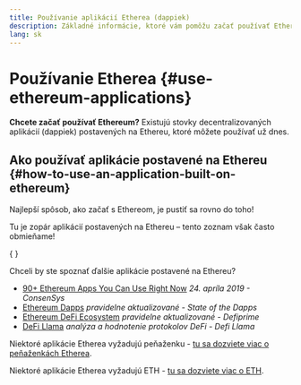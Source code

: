 ```yaml
---
title: Používanie aplikácií Etherea (dappiek)
description: Základné informácie, ktoré vám pomôžu začať používať Ethereum.
lang: sk
---
```


# Používanie Etherea {#use-ethereum-applications}

<FeaturedText>

**Chcete začať používať Ethereum?** Existujú stovky decentralizovaných aplikácií (dappiek) postavených na Ethereu, ktoré môžete používať už dnes.

</FeaturedText>

## Ako používať aplikácie postavené na Ethereu {#how-to-use-an-application-built-on-ethereum}

Najlepší spôsob, ako začať s Ethereom, je pustiť sa rovno do toho!

Tu je zopár aplikácií postavených na Ethereu – tento zoznam však často obmieňame!

{
<RandomAppList />
}

Chceli by ste spoznať ďalšie aplikácie postavené na Ethereu?

- [90+ Ethereum Apps You Can Use Right Now](https://media.consensys.net/40-ethereum-apps-you-can-use-right-now-d643333769f7) _24. apríla 2019 - ConsenSys_
- [Ethereum Dapps](https://www.stateofthedapps.com/rankings/platform/ethereum) _pravidelne aktualizované - State of the Dapps_
- [Ethereum DeFi Ecosystem](https://defiprime.com/ethereum) _pravidelne aktualizované - Defiprime_
- [DeFi Llama](https://defillama.com/) _analýza a hodnotenie protokolov DeFi - Defi Llama_

Niektoré aplikácie Etherea vyžadujú peňaženku - [tu sa dozviete viac o peňaženkách Etherea](/sk/wallets/).

Niektoré aplikácie Etherea vyžadujú ETH - [tu sa dozviete viac o ETH](/sk/eth/).
